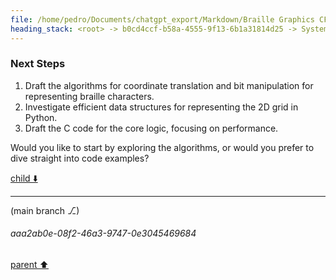 ```yaml
---
file: /home/pedro/Documents/chatgpt_export/Markdown/Braille Graphics CFFI Library.md
heading_stack: <root> -> b0cd4ccf-b58a-4555-9f13-6b1a31814d25 -> System -> 5a574436-e9d1-4b97-a272-d099a8dccb99 -> System -> aaa20d14-8506-4527-a842-e8b226e754d5 -> User -> 52f2c2a1-f4d8-4c75-a363-e17d0de117dc -> Assistant -> aaa2146d-e69a-4754-a17c-ac579be36bda -> User -> 9fb3444e-a1db-43ec-8cb7-ff0bebf818c7 -> Assistant -> Braille in Unicode -> Bitwise Operations and Braille -> Coordinate Translation -> Algorithmic Considerations -> Next Steps
---
```

### Next Steps

1. Draft the algorithms for coordinate translation and bit manipulation for representing braille characters.
2. Investigate efficient data structures for representing the 2D grid in Python.
3. Draft the C code for the core logic, focusing on performance.

Would you like to start by exploring the algorithms, or would you prefer to dive straight into code examples?

[child ⬇️](#aaa2ab0e-08f2-46a3-9747-0e3045469684)

---

(main branch ⎇)
###### aaa2ab0e-08f2-46a3-9747-0e3045469684
[parent ⬆️](#9fb3444e-a1db-43ec-8cb7-ff0bebf818c7)
